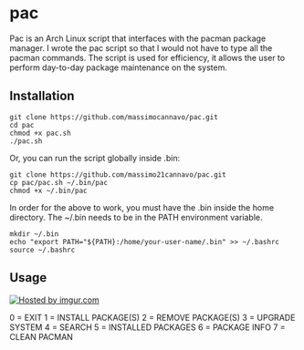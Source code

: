 pac
===

Pac is an Arch Linux script that interfaces with the pacman package manager. I wrote the pac script so that I would not have to type all the pacman commands. The script is used for efficiency, it allows the user to perform day-to-day package maintenance on the system.

Installation
-----------

    git clone https://github.com/massimocannavo/pac.git
    cd pac
    chmod +x pac.sh
    ./pac.sh 

Or, you can run the script globally inside .bin:

    git clone https://github.com/massimo21cannavo/pac.git
    cp pac/pac.sh ~/.bin/pac
    chmod +x ~/.bin/pac
    
In order for the above to work, you must have the .bin inside the home directory. The ~/.bin needs to be in the PATH environment variable.

    mkdir ~/.bin 
    echo "export PATH="${PATH}:/home/your-user-name/.bin" >> ~/.bashrc
    source ~/.bashrc

Usage
-----------
<a href="http://imgur.com/uYJR2Rv"><img src="http://i.imgur.com/uYJR2Rv.png" title="Hosted by imgur.com" /></a>

0 = EXIT
1 = INSTALL PACKAGE(S)
2 = REMOVE PACKAGE(S)
3 = UPGRADE SYSTEM
4 = SEARCH
5 = INSTALLED PACKAGES
6 = PACKAGE INFO
7 = CLEAN PACMAN
